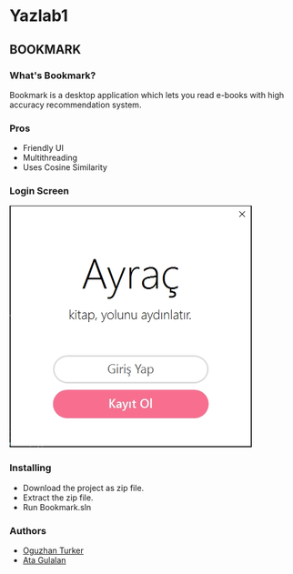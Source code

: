 # Yazlab1


## BOOKMARK
 

### What's Bookmark?

Bookmark is a desktop application which lets you read e-books with high accuracy recommendation system.

### Pros

- Friendly UI
- Multithreading
- Uses Cosine Similarity

### Login Screen

![Login Screen](./bookmark1.jpg "Login Screen")

### Installing
- Download the project as zip file.
- Extract the zip file.
- Run Bookmark.sln

### Authors

 - [Oguzhan Turker](https://github.com/oguzturker8/)
 - [Ata Gulalan](https://github.com/atagulalan/)
